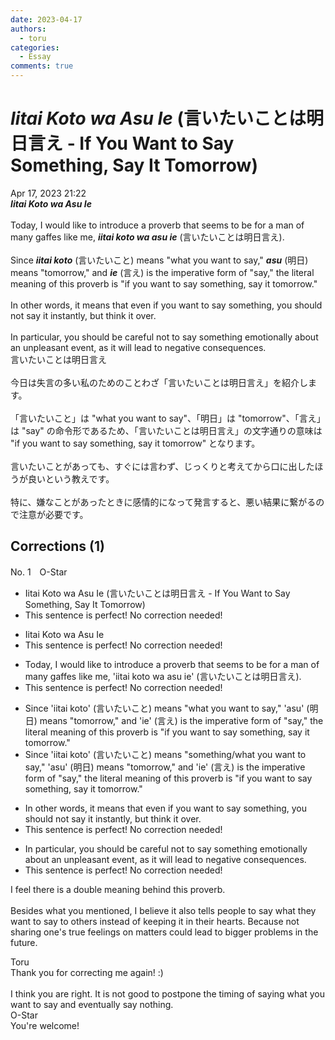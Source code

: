 ```yaml
---
date: 2023-04-17
authors:
  - toru
categories:
  - Essay
comments: true
---
```


# <strong><em>Iitai Koto wa Asu Ie</strong></em> (言いたいことは明日言え - If You Want to Say Something, Say It Tomorrow)
<div class="date">Apr 17, 2023 21:22</div>
<div id="post"><div id="body_show_ori">
<strong><em>Iitai Koto wa Asu Ie</strong></em><br/><br/>Today, I would like to introduce a proverb that seems to be for a man of many gaffes like me, <strong><em>iitai koto wa asu ie</em></strong> (言いたいことは明日言え).<br/><br/>Since <strong><em>iitai koto</em></strong> (言いたいこと) means "what you want to say," <strong><em>asu</em></strong> (明日) means "tomorrow," and <strong><em>ie</em></strong> (言え) is the imperative form of "say," the literal meaning of this proverb is "if you want to say something, say it tomorrow."<br/><br/>In other words, it means that even if you want to say something, you should not say it instantly, but think it over.<br/><br/>In particular, you should be careful not to say something emotionally about an unpleasant event, as it will lead to negative consequences.
</div></div>

<!-- more -->

<div id="post_ja"><div id="body_show_mo">
言いたいことは明日言え<br/><br/>今日は失言の多い私のためのことわざ「言いたいことは明日言え」を紹介します。<br/><br/>「言いたいこと」は "what you want to say"、「明日」は "tomorrow"、「言え」は "say" の命令形であるため、「言いたいことは明日言え」の文字通りの意味は "if you want to say something, say it tomorrow" となります。<br/><br/>言いたいことがあっても、すぐには言わず、じっくりと考えてから口に出したほうが良いという教えです。<br/><br/>特に、嫌なことがあったときに感情的になって発言すると、悪い結果に繋がるので注意が必要です。
</div></div>

## Corrections (1)
<div id="block"><div class="first_name"> No. 1　<span class="just_name">O-Star</span></div><div id="block2">
<ul class="correction_field">
<li class="incorrect">Iitai Koto wa Asu Ie (言いたいことは明日言え - If You Want to Say Something, Say It Tomorrow)</li>
<li class="corrected perfect">This sentence is perfect! No correction needed!</li>
</ul>
<ul class="correction_field">
<li class="incorrect">Iitai Koto wa Asu Ie</li>
<li class="corrected perfect">This sentence is perfect! No correction needed!</li>
</ul>
<ul class="correction_field">
<li class="incorrect">Today, I would like to introduce a proverb that seems to be for a man of many gaffes like me, 'iitai koto wa asu ie' (言いたいことは明日言え).</li>
<li class="corrected perfect">This sentence is perfect! No correction needed!</li>
</ul>
<ul class="correction_field">
<li class="incorrect">Since 'iitai koto' (言いたいこと) means "what you want to say," 'asu' (明日) means "tomorrow," and 'ie' (言え) is the imperative form of "say," the literal meaning of this proverb is "if you want to say something, say it tomorrow."</li>
<li class="corrected correct">
Since 'iitai koto' (言いたいこと) means "<span class="f_blue">something/what</span> you want to say," 'asu' (明日) means "tomorrow," and 'ie' (言え) is the imperative form of "say," the literal meaning of this proverb is "if you want to say something, say it tomorrow."
</li>
</ul>
<ul class="correction_field">
<li class="incorrect">In other words, it means that even if you want to say something, you should not say it instantly, but think it over.</li>
<li class="corrected perfect">This sentence is perfect! No correction needed!</li>
</ul>
<ul class="correction_field">
<li class="incorrect">In particular, you should be careful not to say something emotionally about an unpleasant event, as it will lead to negative consequences.</li>
<li class="corrected perfect">This sentence is perfect! No correction needed!</li>
</ul>
<p class="comment_small">
 I feel there is a double meaning behind this proverb.
 <br/>
 <br/>
 Besides what you mentioned, I believe it also tells people to say what they want to say to others instead of keeping it in their hearts. Because not sharing one's true feelings on matters could lead to bigger problems in the future.
</p>

</div><div class="name"><span class="just_name">Toru</span><br>
Thank you for correcting me again! :)<br/><br/>I think you are right. It is not good to postpone the timing of saying what you want to say and eventually say nothing.
</div>
<div class="name"><span class="just_name">O-Star</span><br>
You're welcome!
</div>
</div>
